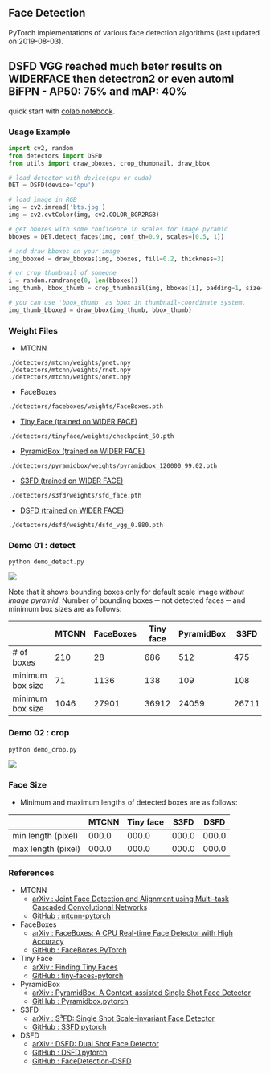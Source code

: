 ## Face Detection
PyTorch implementations of various face detection algorithms (last updated on 2019-08-03).

## DSFD VGG reached much beter results on WIDERFACE then detectron2 or even automl BiFPN - AP50: 75% and mAP: 40%
quick start with [colab notebook](DSFDplus_multi_infer_DD.ipynb).


### Usage Example
```python
import cv2, random
from detectors import DSFD
from utils import draw_bboxes, crop_thumbnail, draw_bbox

# load detector with device(cpu or cuda)
DET = DSFD(device='cpu')

# load image in RGB
img = cv2.imread('bts.jpg')
img = cv2.cvtColor(img, cv2.COLOR_BGR2RGB)

# get bboxes with some confidence in scales for image pyramid
bboxes = DET.detect_faces(img, conf_th=0.9, scales=[0.5, 1])

# and draw bboxes on your image
img_bboxed = draw_bboxes(img, bboxes, fill=0.2, thickness=3)

# or crop thumbnail of someone
i = random.randrange(0, len(bboxes))
img_thumb, bbox_thumb = crop_thumbnail(img, bboxes[i], padding=1, size=100)

# you can use 'bbox_thumb' as bbox in thumbnail-coordinate system.
img_thumb_bboxed = draw_bbox(img_thumb, bbox_thumb)
```

### Weight Files
* MTCNN
```
./detectors/mtcnn/weights/pnet.npy
./detectors/mtcnn/weights/rnet.npy
./detectors/mtcnn/weights/onet.npy
```
* FaceBoxes
```
./detectors/faceboxes/weights/FaceBoxes.pth
```
* [Tiny Face (trained on WIDER FACE)](https://drive.google.com/open?id=1vdKzrfQ4cXeI157NEJoeI1ECZ66GFEKE)
```
./detectors/tinyface/weights/checkpoint_50.pth
```
* [PyramidBox (trained on WIDER FACE)](https://drive.google.com/open?id=1jLHIwN15u73qr-8rmthZEZWQfnAq6N9C)
```
./detectors/pyramidbox/weights/pyramidbox_120000_99.02.pth
```
* [S3FD (trained on WIDER FACE)](https://drive.google.com/open?id=1ktVh55p-Ynu6LonSyZtaUJxU23BS0Pdk)
```
./detectors/s3fd/weights/sfd_face.pth
``` 
* [DSFD (trained on WIDER FACE)](https://drive.google.com/open?id=1ZVzJqbjoymnKl11jDc-VGkVgzBqR3rZZ)
```
./detectors/dsfd/weights/dsfd_vgg_0.880.pth
```

### Demo 01 : detect
```
python demo_detect.py
```
![](selfie_demo.png)

Note that it shows bounding boxes only for default scale image *without image pyramid*. Number of bounding boxes ─ not detected faces ─ and minimum box sizes are as follows:

|                    | MTCNN | FaceBoxes | Tiny face | PyramidBox |  S3FD  |  DSFD  |
|         -          |   -   |     -     |     -     |     -      |    -   |    -   |
|     # of boxes     |  210  |     28    |    686    |    512     |   475  |  528   |
|  minimum box size  |   71  |   1136    |    138    |    109     |   108  |  113   |
|  minimum box size  | 1046  |  27901    |  36912    |  24059     |  26711 |  15814 |

### Demo 02 : crop
```
python demo_crop.py
```

![](bts_demo.png)

### Face Size
* Minimum and maximum lengths of detected boxes are as follows:

|                    | MTCNN | Tiny face | S3FD  | DSFD  |
|         -          |   -   |     -     |   -   |   -   |
| min length (pixel) | 000.0 |   000.0   | 000.0 | 000.0 |
| max length (pixel) | 000.0 |   000.0   | 000.0 | 000.0 |

### References
* MTCNN
    * [arXiv : Joint Face Detection and Alignment using Multi-task Cascaded Convolutional Networks](https://arxiv.org/abs/1604.02878)
    * [GitHub : mtcnn-pytorch](https://github.com/TropComplique/mtcnn-pytorch)
* FaceBoxes
    * [arXiv : FaceBoxes: A CPU Real-time Face Detector with High Accuracy](https://arxiv.org/abs/1708.05234)
    * [GitHub : FaceBoxes.PyTorch](https://github.com/zisianw/FaceBoxes.PyTorch)
* Tiny Face
    * [arXiv : Finding Tiny Faces](https://arxiv.org/abs/1612.04402)
    * [GitHub : tiny-faces-pytorch](https://github.com/varunagrawal/tiny-faces-pytorch)
* PyramidBox
    * [arXiv : PyramidBox: A Context-assisted Single Shot Face Detector](https://arxiv.org/abs/1803.07737)
    * [GitHub : Pyramidbox.pytorch](https://github.com/yxlijun/Pyramidbox.pytorch)
* S3FD
    * [arXiv : S³FD: Single Shot Scale-invariant Face Detector](https://arxiv.org/abs/1708.05237)
    * [GitHub : S3FD.pytorch](https://github.com/yxlijun/S3FD.pytorch)
* DSFD
    * [arXiv : DSFD: Dual Shot Face Detector](https://arxiv.org/abs/1810.10220)
    * [GitHub : DSFD.pytorch](https://github.com/yxlijun/DSFD.pytorch)
    * [GitHub : FaceDetection-DSFD](https://github.com/TencentYoutuResearch/FaceDetection-DSFD)
